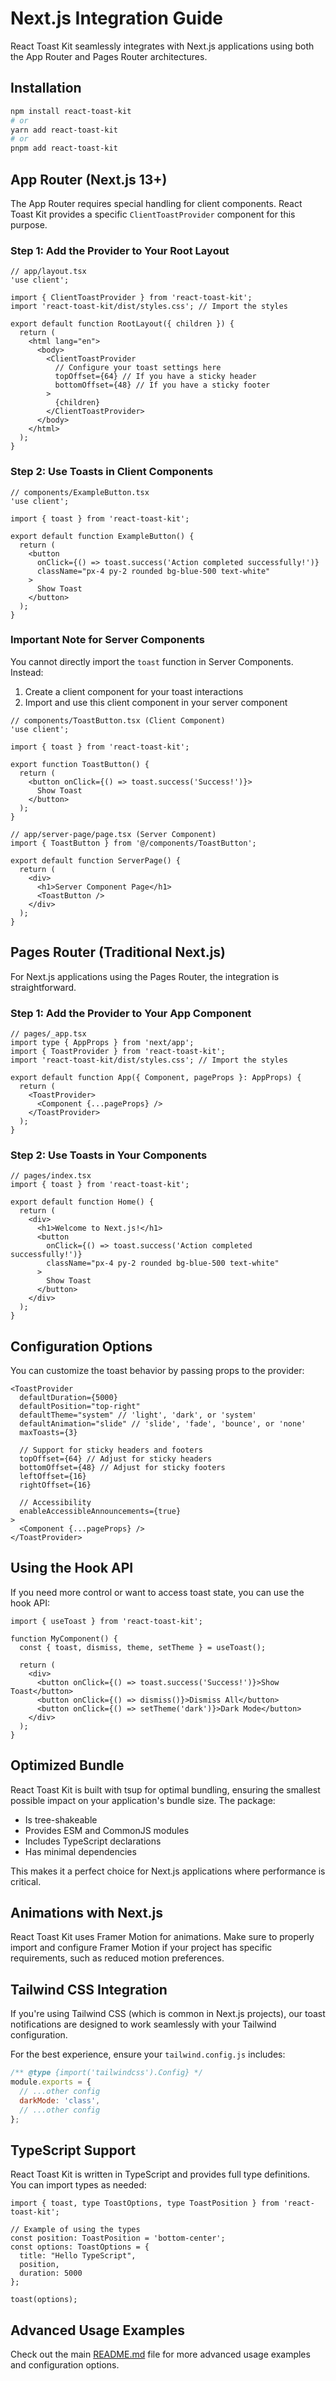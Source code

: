 # Next.js Integration Guide

React Toast Kit seamlessly integrates with Next.js applications using both the App Router and Pages Router architectures.

## Installation

```bash
npm install react-toast-kit
# or
yarn add react-toast-kit
# or
pnpm add react-toast-kit
```

## App Router (Next.js 13+)

The App Router requires special handling for client components. React Toast Kit provides a specific `ClientToastProvider` component for this purpose.

### Step 1: Add the Provider to Your Root Layout

```tsx
// app/layout.tsx
'use client';

import { ClientToastProvider } from 'react-toast-kit';
import 'react-toast-kit/dist/styles.css'; // Import the styles

export default function RootLayout({ children }) {
  return (
    <html lang="en">
      <body>
        <ClientToastProvider
          // Configure your toast settings here
          topOffset={64} // If you have a sticky header
          bottomOffset={48} // If you have a sticky footer
        >
          {children}
        </ClientToastProvider>
      </body>
    </html>
  );
}
```

### Step 2: Use Toasts in Client Components

```tsx
// components/ExampleButton.tsx
'use client';

import { toast } from 'react-toast-kit';

export default function ExampleButton() {
  return (
    <button 
      onClick={() => toast.success('Action completed successfully!')}
      className="px-4 py-2 rounded bg-blue-500 text-white"
    >
      Show Toast
    </button>
  );
}
```

### Important Note for Server Components

You cannot directly import the `toast` function in Server Components. Instead:

1. Create a client component for your toast interactions
2. Import and use this client component in your server component

```tsx
// components/ToastButton.tsx (Client Component)
'use client';

import { toast } from 'react-toast-kit';

export function ToastButton() {
  return (
    <button onClick={() => toast.success('Success!')}>
      Show Toast
    </button>
  );
}

// app/server-page/page.tsx (Server Component)
import { ToastButton } from '@/components/ToastButton';

export default function ServerPage() {
  return (
    <div>
      <h1>Server Component Page</h1>
      <ToastButton />
    </div>
  );
}
```

## Pages Router (Traditional Next.js)

For Next.js applications using the Pages Router, the integration is straightforward.

### Step 1: Add the Provider to Your App Component

```tsx
// pages/_app.tsx
import type { AppProps } from 'next/app';
import { ToastProvider } from 'react-toast-kit';
import 'react-toast-kit/dist/styles.css'; // Import the styles

export default function App({ Component, pageProps }: AppProps) {
  return (
    <ToastProvider>
      <Component {...pageProps} />
    </ToastProvider>
  );
}
```

### Step 2: Use Toasts in Your Components

```tsx
// pages/index.tsx
import { toast } from 'react-toast-kit';

export default function Home() {
  return (
    <div>
      <h1>Welcome to Next.js!</h1>
      <button 
        onClick={() => toast.success('Action completed successfully!')}
        className="px-4 py-2 rounded bg-blue-500 text-white"
      >
        Show Toast
      </button>
    </div>
  );
}
```

## Configuration Options

You can customize the toast behavior by passing props to the provider:

```tsx
<ToastProvider
  defaultDuration={5000}
  defaultPosition="top-right"
  defaultTheme="system" // 'light', 'dark', or 'system'
  defaultAnimation="slide" // 'slide', 'fade', 'bounce', or 'none'
  maxToasts={3}
  
  // Support for sticky headers and footers
  topOffset={64} // Adjust for sticky headers
  bottomOffset={48} // Adjust for sticky footers
  leftOffset={16}
  rightOffset={16}
  
  // Accessibility
  enableAccessibleAnnouncements={true}
>
  <Component {...pageProps} />
</ToastProvider>
```

## Using the Hook API

If you need more control or want to access toast state, you can use the hook API:

```tsx
import { useToast } from 'react-toast-kit';

function MyComponent() {
  const { toast, dismiss, theme, setTheme } = useToast();
  
  return (
    <div>
      <button onClick={() => toast.success('Success!')}>Show Toast</button>
      <button onClick={() => dismiss()}>Dismiss All</button>
      <button onClick={() => setTheme('dark')}>Dark Mode</button>
    </div>
  );
}
```

## Optimized Bundle

React Toast Kit is built with tsup for optimal bundling, ensuring the smallest possible impact on your application's bundle size. The package:

- Is tree-shakeable
- Provides ESM and CommonJS modules
- Includes TypeScript declarations
- Has minimal dependencies

This makes it a perfect choice for Next.js applications where performance is critical.

## Animations with Next.js

React Toast Kit uses Framer Motion for animations. Make sure to properly import and configure Framer Motion if your project has specific requirements, such as reduced motion preferences.

## Tailwind CSS Integration

If you're using Tailwind CSS (which is common in Next.js projects), our toast notifications are designed to work seamlessly with your Tailwind configuration.

For the best experience, ensure your `tailwind.config.js` includes:

```js
/** @type {import('tailwindcss').Config} */
module.exports = {
  // ...other config
  darkMode: 'class',
  // ...other config
};
```

## TypeScript Support

React Toast Kit is written in TypeScript and provides full type definitions. You can import types as needed:

```tsx
import { toast, type ToastOptions, type ToastPosition } from 'react-toast-kit';

// Example of using the types
const position: ToastPosition = 'bottom-center';
const options: ToastOptions = {
  title: "Hello TypeScript",
  position,
  duration: 5000
};

toast(options);
```

## Advanced Usage Examples

Check out the main [README.md](../README.md) file for more advanced usage examples and configuration options.